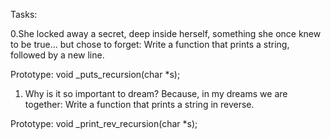 Tasks:

0.She locked away a secret, deep inside herself, something she once knew to be true... but chose to forget:
Write a function that prints a string, followed by a new line.

Prototype: void _puts_recursion(char *s);

1. Why is it so important to dream? Because, in my dreams we are together:
Write a function that prints a string in reverse.

Prototype: void _print_rev_recursion(char *s);
